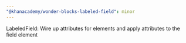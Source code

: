 ```yaml
---
"@khanacademy/wonder-blocks-labeled-field": minor
---
```


LabeledField: Wire up attributes for elements and apply attributes to the field element

